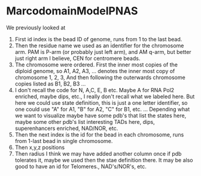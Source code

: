 # MarcodomainModelPNAS
We previously looked at 
1)  First id index is the bead ID of genome, runs from 1 to the last bead.
2)  Then the residue name we used as an identifier for the chromosome arm. PAM is P-arm (or probably just left arm), and AM q-arm, but better just right arm I believe, CEN for centromere beads.
3)  The chromosome were ordered. First the inner most copies of the diploid genome, so A1, A2, A3, … denotes the inner most copy of chromosome 1, 2, 3, 
And then following the outerwards chromosome copies listed as B1, B2, B3 …
4)  I don't recall the code for N, A,C, E, B etc. Maybe A for RNA Pol2 enriched, maybe dips, etc., I really don't recall what we labeled here. But here we could use state definition, this is just a one letter identifier, so one could use "A" for A1, "B" for A2, "C" for B1, etc. …
Depending what we want to visualize maybe have some pdb's that list the states here, maybe some other pdb's list interesting TADs here, dips, superenhancers enriched, NAD/NOR, etc.
5)  Then the next index is the id for the bead in each chromosome, runs from 1-last bead in single chromosome.
6)  Then x,y,z positions
7)  Then radius
I think we may have added another column once if pdb tolerates it, maybe we used then the stae definition there.
It may be also good to have an id for Telomeres., NAD's/NOR's, etc.
